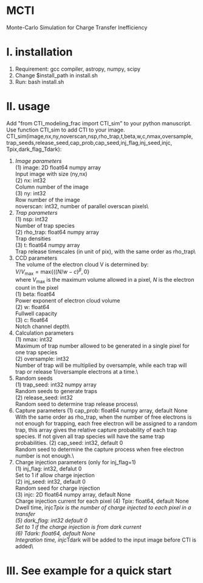 # MCTI
Monte-Carlo Simulation for Charge Transfer Inefficiency
# I. installation
1. Requirement: gcc compiler, astropy, numpy, scipy
2. Change $install_path in install.sh
3. Run: bash install.sh
# II. usage
Add "from CTI_modeling_frac import CTI_sim" to your python manuscript.\
Use function CTI_sim to add CTI to your image.\
CTI_sim(image,nx,ny,noverscan,nsp,rho_trap,t,beta,w,c,nmax,oversample,\
        trap_seeds,release_seed,cap_prob,cap_seed,inj_flag,inj_seed,injc,\
        Tpix,dark_flag_Tdark):
1. _Image parameters_\
(1) image: 2D float64 numpy array\
    Input image with size (ny,nx)\
(2) nx: int32\
    Column number of the image\
(3) ny: int32\
    Row number of the image\
    noverscan: int32, number of parallel overscan pixels\
2. _Trap parameters_\
(1) nsp: int32\
    Number of trap species\
(2) rho_trap: float64 numpy array\
    Trap densities\
(3) t: float64 numpy array\
    Trap release timescales (in unit of pix), with the same order as rho_trap\
3. CCD parameters\
The volume of the electron cloud V is determined by:\
$V/V_{\mathrm{max}} = \mathrm{max}\{((N/w-c)^{\beta},0\}$\
where $V_{\mathrm{max}}$ is the maximum volume allowed in a pixel, $N$ is the electron count in the pixel\
(1) beta: float64\
    Power exponent of electron cloud volume \
(2) w: float64\
    Fullwell capacity\
(3) c: float64\
    Notch channel depth\
6. Calculation parameters\
(1) nmax: int32\
Maximum of trap number allowed to be generated in a single pixel for one trap species\
(2) oversample: int32\
Number of trap will be multiplied by oversample, while each trap will trap or release 1/oversample electrons at a time.\
8. Random seeds\
(1) trap_seed: int32 numpy array\
Random seeds to generate traps\
(2) release_seed: int32\
Random seed to determine trap release process\
10. Capture parameters
(1) cap_prob: float64 numpy array, default None\
With the same order as rho_trap, when the number of free electrons is not enough for trapping, each free electron will be assigned to a random trap, this array gives the relative capture probability of each trap species. If not given all trap species will have the same trap probabilities.
(2) cap_seed: int32, default 0\
Random seed to determine the capture process when free electron number is not enough.\
12. Charge injection parameters (only for inj_flag=1)\
(1) inj_flag: int32, defalut 0\
Set to 1 if allow charge injection\
(2) inj_seed: int32, default 0\
Random seed for charge injection\
(3) injc: 2D float64 numpy array, default None\
Charge injection current for each pixel
(4) Tpix: float64, default None\
Dwell time, injc*Tpix is the number of charge injected to each pixel in a transfer\
(5) dark_flag: int32 default 0\
Set to 1 if the charge injection is from dark current\
(6) Tdark: float64, default None\
Integration time, injc*Tdark will be added to the input image before CTI is added\
# III. See example for a quick start
